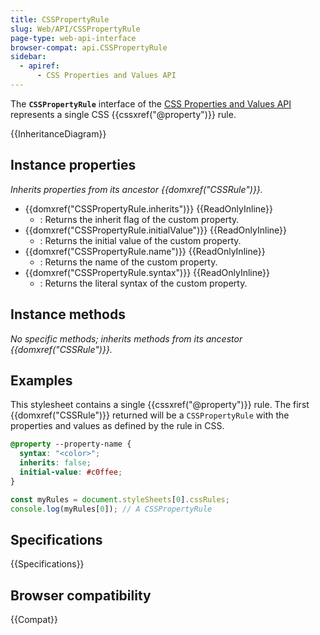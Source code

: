 ```yaml
---
title: CSSPropertyRule
slug: Web/API/CSSPropertyRule
page-type: web-api-interface
browser-compat: api.CSSPropertyRule
sidebar:
  - apiref:
      - CSS Properties and Values API
---
```


The **`CSSPropertyRule`** interface of the [CSS Properties and Values API](/en-US/docs/Web/API/CSS_Properties_and_Values_API) represents a single CSS {{cssxref("@property")}} rule.

{{InheritanceDiagram}}

## Instance properties

_Inherits properties from its ancestor {{domxref("CSSRule")}}._

- {{domxref("CSSPropertyRule.inherits")}} {{ReadOnlyInline}}
  - : Returns the inherit flag of the custom property.
- {{domxref("CSSPropertyRule.initialValue")}} {{ReadOnlyInline}}
  - : Returns the initial value of the custom property.
- {{domxref("CSSPropertyRule.name")}} {{ReadOnlyInline}}
  - : Returns the name of the custom property.
- {{domxref("CSSPropertyRule.syntax")}} {{ReadOnlyInline}}
  - : Returns the literal syntax of the custom property.

## Instance methods

_No specific methods; inherits methods from its ancestor {{domxref("CSSRule")}}._

## Examples

This stylesheet contains a single {{cssxref("@property")}} rule. The first {{domxref("CSSRule")}} returned will be a `CSSPropertyRule` with the properties and values as defined by the rule in CSS.

```css
@property --property-name {
  syntax: "<color>";
  inherits: false;
  initial-value: #c0ffee;
}
```

```js
const myRules = document.styleSheets[0].cssRules;
console.log(myRules[0]); // A CSSPropertyRule
```

## Specifications

{{Specifications}}

## Browser compatibility

{{Compat}}
